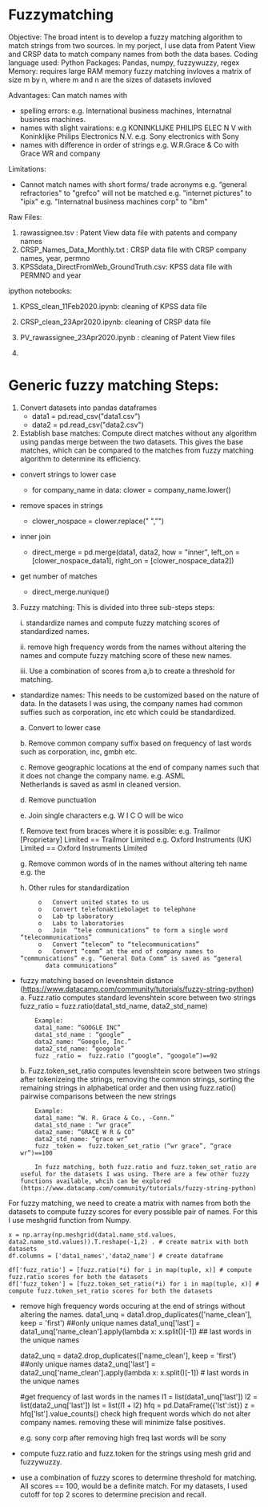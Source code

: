 # Fuzzymatching 


Objective: The broad intent is to develop a fuzzy matching algorithm to match strings from two sources. In my porject, I use data from Patent View and CRSP data to match company names from both the data bases.
Coding language used: Python 
Packages: Pandas, numpy, fuzzywuzzy, regex
Memory: requires large RAM memory fuzzy matching invloves a matrix of size m by n, where m and n are the sizes of datasets invloved

Advantages: Can match names with 
 - spelling errors: e.g. International business machines, Internatnal business machines.
 - names with slight vairations: 
 e.g KONINKLIJKE PHILIPS ELEC N V with Koninklijke Philips Electronics N.V.
 e.g. Sony electronics with Sony
 - names with difference in order of strings e.g. W.R.Grace & Co with Grace WR and company
 
 Limitations:
 - Cannot match names with short forms/ trade acronyms
 e.g. “general refractories" to "grefco" will not be matched
 e.g. "internet pictures” to "ipix"
 e.g. "Internatnal business machines corp" to "ibm"

Raw Files:  

1. rawassignee.tsv : Patent View data file with patents and company names
2. CRSP_Names_Data_Monthly.txt : CRSP data file with CRSP company names, year, permno
3. KPSSdata_DirectFromWeb_GroundTruth.csv: KPSS data file with PERMNO and year

ipython notebooks: 
1. KPSS_clean_11Feb2020.ipynb: cleaning of KPSS data file
2. CRSP_clean_23Apr2020.ipynb: cleaning of CRSP data file
3. PV_rawassignee_23Apr2020.ipynb : cleaning of Patent View files

4. 





# Generic fuzzy matching Steps: 
1. Convert datasets into pandas dataframes 
   - data1 = pd.read_csv("data1.csv")
   - data2 = pd.read_csv("data2.csv")
2. Establish base matches: Compute direct matches without any algorithm using pandas merge between the two datasets. This gives the base matches, which can be compared to the matches from fuzzy matching algorithm to determine its efficiency.
 - convert strings to lower case
   
   - for company_name in data:
        clower = company_name.lower()
 
 - remove spaces in strings
   - clower_nospace = clower.replace(" ","")
   
 - inner join
   - direct_merge = pd.merge(data1, data2, how = "inner", left_on = [clower_nospace_data1], right_on = [clower_nospace_data2])
   
 - get number of matches
   - direct_merge.nunique()
   
 3. Fuzzy matching: This is divided into three sub-steps steps:
 
    i. standardize names and compute fuzzy matching scores of standardized names.
 
    ii. remove high frequency words from the names without altering the names and compute fuzzy matching score of these new names.
 
    iii. Use a combination of scores from a,b to create a threshold for matching.
 
 - standardize names: This needs to be customized based on the nature of data. In the datasets I was using, the company names 
   had common suffies such as corporation, inc etc which could be standardized.
   
      a. Convert to lower case
      
      b. Remove common company suffix based on frequency of last words such as corporation, inc, gmbh etc.
      
      c. Remove geographic locations at the end of company names such that it does not change the company name. e.g. ASML   
         Netherlands is saved as asml in cleaned version.
         
      d.	Remove punctuation
      
      e.	Join single characters e.g. W I C O will be wico
      
      f.	Remove text from braces where it is possible: e.g. Trailmor [Proprietary] Limited == Trailmor Limited
           e.g. Oxford Instruments (UK) Limited == Oxford Instruments Limited
           
      g.	Remove common words of in the names without altering teh name e.g. the
      
      h.	Other rules for standardization
      
            o	Convert united states to us
            o	Convert telefonaktiebolaget to telephone
            o	Lab tp laboratory
            o	Labs to laboratories
            o	Join  “tele communications” to form a single word “telecommunications”
            o	Convert “telecom” to “telecommunications”
            o	Convert “comm” at the end of company names to “communications” e.g. “General Data Comm” is saved as “general  
              data communications”
              
- fuzzy matching based on levenshtein distance (https://www.datacamp.com/community/tutorials/fuzzy-string-python) 
      a.	Fuzz.ratio computes standard levenshtein score between two strings
          fuzz_ratio =  fuzz.ratio(data1_std_name, data2_std_name) 

          Example:
          data1_name: “GOOGLE INC”
          data1_std_name : “google”
          data2_name: “Googole, Inc.”
          data2_std_name: “googole”
          fuzz _ratio =  fuzz.ratio (“google”, “googole”)==92

     b.	Fuzz.token_set_ratio computes levenshtein score between two strings after tokenizeing the strings, removing the common strings, sorting the remaining strings in alphabetical order and then using fuzz.ratio() pairwise comparisons between the  new strings
          
          Example:
          data1_name: “W. R. Grace & Co., -Conn.”
          data1_std_name : “wr grace”
          data2_name: “GRACE W R & CO”
          data2_std_name: “grace wr”
          fuzz _token =  fuzz.token_set_ratio (“wr grace”, “grace wr”)==100
          
          In fuzz matching, both fuzz.ratio and fuzz.token_set_ratio are useful for the datasets I was using. There are a few other fuzzy functions available, whcih can be explored (https://www.datacamp.com/community/tutorials/fuzzy-string-python) 
          
For fuzzy matching, we need to create a matrix with names from both the datasets to compute fuzzy scores for every possible pair of names. For this I use meshgrid function from Numpy.

    x = np.array(np.meshgrid(data1.name_std.values, data2.name_std.values)).T.reshape(-1,2) . # create matrix with both datasets
    df.columns = ['data1_names','data2_name'] # create dataframe 
    
    df['fuzz_ratio'] = [fuzz.ratio(*i) for i in map(tuple, x)] # compute fuzz.ratio scores for both the datasets
    df['fuzz_token'] = [fuzz.token_set_ratio(*i) for i in map(tuple, x)] # compute fuzz.token_set_ratio scores for both the datasets
    
    
          
- remove high frequency words occuring at the end of strings without altering the names.
  data1_unq =  data1.drop_duplicates(['name_clean'], keep = 'first') ##only unique names
  data1_unq['last'] = data1_unq['name_clean'].apply(lambda x: x.split()[-1]) ## last words in the unique names
  
  data2_unq =  data2.drop_duplicates(['name_clean'], keep = 'first') ##only unique names
  data2_unq['last'] = data2_unq['name_clean'].apply(lambda x: x.split()[-1]) # last words in the unique names
  
  #get frequency of last words in the names
  l1 =  list(data1_unq['last'])
  l2 = list(data2_unq['last'])
  lst = list(l1 + l2)
  hfq = pd.DataFrame({'lst':lst})
  z = hfq['lst'].value_counts() 
  check high frequent words which do not alter company names. removing these will minimize false positives.
  
  e.g. sony corp after removing high freq last words will be sony
  
- compute fuzz.ratio and fuzz.token for the strings using mesh grid and fuzzywuzzy.

- use a combination of fuzzy scores to determine threshold for matching. All scores == 100, would be a definite match. For my datasets, I used cutoff for top 2 scores to determine precision and recall.
          
        

